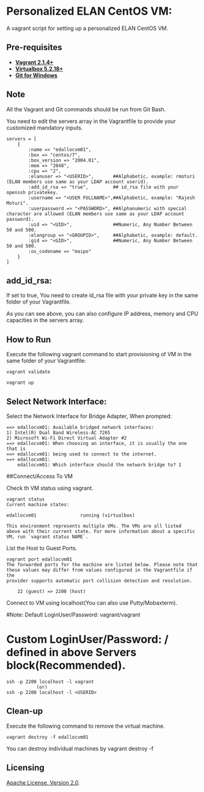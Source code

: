 # Personalized ELAN CentOS VM:
A vagrant script for setting up a personalized ELAN CentOS VM.

## Pre-requisites

 * **[Vagrant 2.1.4+](https://www.vagrantup.com)**
 * **[Virtualbox 5.2.18+](https://www.virtualbox.org)**
 * **[Git for Windows](https://git-scm.com/downloads)**

## Note
All the Vagrant and Git commands should be run from Git Bash.

You need to edit the servers array in the Vagrantfile to provide your customized mandatory inputs.

```
servers = [
    {
        :name => "edallocvm01",
        :box => "centos/7",
        :box_version => "2004.01",
        :mem => "2048",
        :cpu => "2",
        :elanuser => "<USERID>",       ##Alphabetic, example: rmoturi (ELAN members use same as your LDAP account userid).
        :add_id_rsa => "true",         ## id_rsa file with your openssh privatekey.
        :username => "<USER FULLNAME>",##Alphabetic, example: "Rajesh Moturi".
        :userpassword => "<PASSWORD>", ##Alphanumeric with special character are allowed (ELAN members use same as your LDAP account password).
        :uid => "<UID>",               ##Numeric, Any Number Between 50 and 500.
        :elangroup => "<GROUPID>",     ##Alphabetic, example: default.
        :gid => "<GID>",               ##Numeric, Any Number Between 50 and 500.
        :os_codename => "maipo"
    }
]

```

## add_id_rsa:
If set to true, You need to create id_rsa file with your private key in the same folder of your Vagrantfile.

As you can see above, you can also configure IP address, memory and CPU capacities in the servers array. 

## How to Run

Execute the following vagrant command to start provisioning of VM in the same folder of your Vagrantfile:

```
vagrant validate

vagrant up
```

## Select Network Interface:

Select the Network Interface for Bridge Adapter, When prompted:

```
==> edallocvm01: Available bridged network interfaces:
1) Intel(R) Dual Band Wireless-AC 7265
2) Microsoft Wi-Fi Direct Virtual Adapter #2
==> edallocvm01: When choosing an interface, it is usually the one that is
==> edallocvm01: being used to connect to the internet.
==> edallocvm01:
    edallocvm01: Which interface should the network bridge to? 1
```

##Connect/Access To VM

Check th VM status using vagrant.
```
vagrant status
Current machine states:

edallocvm01                running (virtualbox)

This environment represents multiple VMs. The VMs are all listed
above with their current state. For more information about a specific
VM, run `vagrant status NAME`.
```

List the Host to Guest Ports.
```
vagrant port edallocvm01
The forwarded ports for the machine are listed below. Please note that
these values may differ from values configured in the Vagrantfile if the
provider supports automatic port collision detection and resolution.

    22 (guest) => 2200 (host)
```

Connect to VM using localhost(You can also use Putty/Mobaxterm).

#Note: Default LoginUser/Password: vagrant/vagrant
#      Custom  LoginUser/Password: <USERID>/<PASSWORD> defined in above Servers block(Recommended).
```
ssh -p 2200 localhost -l vagrant
           (or)
ssh -p 2200 localhost -l <USERID>
```

## Clean-up

Execute the following command to remove the virtual machine.

```
vagrant destroy -f edallocvm01
```

You can destroy individual machines by vagrant destroy <VM> -f

## Licensing

[Apache License, Version 2.0](http://opensource.org/licenses/Apache-2.0).
